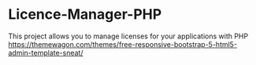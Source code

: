 # Licence-Manager-PHP
This project allows you to manage licenses for your applications with PHP
https://themewagon.com/themes/free-responsive-bootstrap-5-html5-admin-template-sneat/
